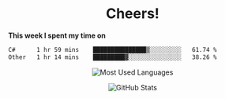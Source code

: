 <h1 align="center">Cheers!</h1>

**This week I spent my time on**
<!--START_SECTION:waka-->

```txt
C#      1 hr 59 mins    ███████████████▒░░░░░░░░░   61.74 %
Other   1 hr 14 mins    █████████▓░░░░░░░░░░░░░░░   38.26 %
```

<!--END_SECTION:waka-->

<p align="center"><img src="https://github-readme-stats.vercel.app/api/top-langs/?username=thnkrn&layout=compact&hide=html&theme=tokyonight" alt="Most Used Languages" /></p>

<p align="center"><img src="https://github-readme-stats.vercel.app/api?username=thnkrn&show_icons=true&count_private=true&theme=tokyonight&show=reviews&hide_rank=false&rank_icon=github" alt="GitHub Stats" /></p>

<!-- <p align="center"><a href="https://wakatime.com"><img src="https://wakatime.com/share/@thnkrn/40092326-d1bd-471b-89da-9a7c63939402.png" /></p>
 -->
